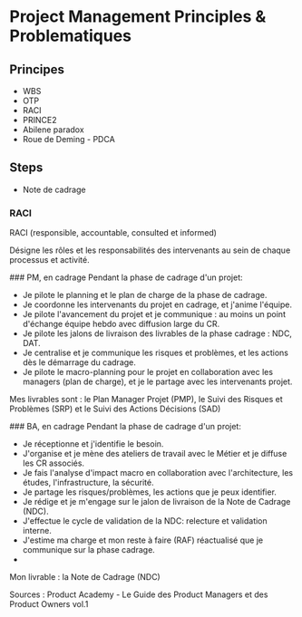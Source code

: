 # Project Management Principles & Problematiques

## Principes
- WBS
- OTP
- RACI
- PRINCE2
- Abilene paradox
- Roue de Deming - PDCA

## Steps 
- Note de cadrage


### RACI

RACI (responsible, accountable, consulted et informed)

Désigne les rôles et les responsabilités des intervenants au sein de chaque processus et activité. 

### PM, en cadrage
Pendant la phase de cadrage d'un projet:
- Je pilote le planning et le plan de charge de la phase de cadrage.
- Je coordonne les intervenants du projet en cadrage, et j'anime l'équipe.
- Je pilote l'avancement du projet et je communique : au moins un point d'échange équipe hebdo avec diffusion large du CR.
- Je pilote les jalons de livraison des livrables de la phase cadrage : NDC, DAT.
- Je centralise et je communique les risques et problèmes, et les actions dès le démarrage du cadrage.
- Je pilote le macro-planning pour le projet en collaboration avec les managers (plan de charge), et je le partage avec les intervenants projet.

Mes livrables sont : le Plan Manager Projet (PMP), le Suivi des Risques et Problèmes (SRP) et le Suivi des Actions Décisions (SAD)

### BA, en cadrage
Pendant la phase de cadrage d'un projet:
- Je réceptionne et j'identifie le besoin.
- J'organise et je mène des ateliers de travail avec le Métier et je diffuse les CR associés.
- Je fais l'analyse d'impact macro en collaboration avec l'architecture, les études, l'infrastructure, la sécurité.
- Je partage les risques/problèmes, les actions que je peux identifier.
- Je rédige et je m'engage sur le jalon de livraison de la Note de Cadrage (NDC).
- J'effectue le cycle de validation de la NDC: relecture et validation interne.
- J'estime ma charge et mon reste à faire (RAF) réactualisé que je communique sur la phase cadrage.
- 
Mon livrable : la Note de Cadrage (NDC)





































Sources : 
Product Academy - Le Guide des Product Managers et des Product Owners vol.1